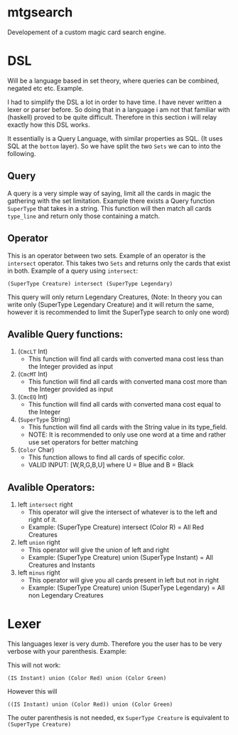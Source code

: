 # mtgsearch


Developement of a custom magic card search engine. 

# DSL

Will be a language based in set theory, where queries can be combined, negated etc etc. 
Example.

I had to simplify the DSL a lot in order to have time. I have never written a lexer or parser before. So doing that in a language i am not that familiar with (haskell) proved to be quite difficult. Therefore in this section i will relay exactly how this DSL works. 

It essentially is a Query Language, with similar properties as SQL. (It uses SQL at the `bottom` layer). So we have split the two `Sets` we can to into the following. 

## Query
A query is a very simple way of saying, limit all the cards in magic the gathering with the set limitation. Example there exists a Query function `SuperType` that takes in a string. This function will then match all cards `type_line` and return only those containing a match.

## Operator
This is an operator between two sets. Example of an operator is the `intersect` operator. This takes two `Sets` and returns only the cards that exist in both. Example of a query using `intersect`:

```
(SuperType Creature) intersect (SuperType Legendary)
```
This query will only return Legendary Creatures, (Note: In theory you can write only (SuperType Legendary Creature) and it will return the same, however it is recommended to limit the SuperType search to only one word)

## Avalible Query functions:

1. (`CmcLT` Int)
    - This function will find all cards with converted mana cost less than the Integer provided as input
2. (`CmcMT` Int)
    - This function will find all cards with converted mana cost more than the Integer provided as input
3. (`CmcEQ` Int)
    - This function will find all cards with converted mana cost equal to the Integer
4. (`SuperType` String)
    - This function will find all cards with the String value in its type_field. 
    - NOTE: It is recommended to only use one word at a time and rather use set operators for better matching
5. (`Color` Char)
    - This function allows to find all cards of specific color.
    - VALID INPUT: [W,R,G,B,U] where U = Blue and B = Black

## Avalible Operators:
1. left `intersect` right
    - This operator will give the intersect of whatever is to the left and right of it.
    - Example: (SuperType Creature) intersect (Color R) = All Red Creatures
2. left `union` right
    - This operator will give the union of left and right
    - Example: (SuperType Creature) union (SuperType Instant) = All Creatures and Instants
3. left `minus` right
    - This operator will give you all cards present in left but not in right
    - Example: (SuperType Creature) union (SuperType Legendary) = All non Legendary Creatures
# Lexer

This languages lexer is very dumb. Therefore you the user has to be very verbose with your parenthesis. Example:

This will not work:
```
(IS Instant) union (Color Red) union (Color Green)
```
However this will
```
((IS Instant) union (Color Red)) union (Color Green)
```

The outer parenthesis is not needed, ex `SuperType Creature` is equivalent to `(SuperType Creature)`
